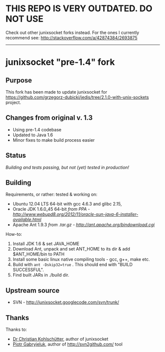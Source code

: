 # THIS REPO IS VERY OUTDATED. DO NOT USE

Check out other junixsocket forks instead. For the ones I currently recommend see: http://stackoverflow.com/a/42874384/2693875

---


# junixsocket "pre-1.4" fork


## Purpose

This fork has been made to update junixsocket for https://github.com/grzegorz-dubicki/jedis/tree/2.1.0-with-unix-sockets project.

## Changes from original v. 1.3

* Using pre-1.4 codebase
* Updated to Java 1.6
* Minor fixes to make build process easier


## Status

*Building and tests passing, but not (yet) tested in production!*

## Building

Requirements, or rather: tested & working on:

* Ubuntu 12.04 LTS 64-bit with gcc 4.6.3 and glibc 2.15,
* Oracle JDK 1.6.0_45 64-bit *from PPA - http://www.webupd8.org/2012/11/oracle-sun-java-6-installer-available.html*
* Apache Ant 1.9.3 *from .tar.gz - http://ant.apache.org/bindownload.cgi*

How-to:

1. Install JDK 1.6 & set JAVA_HOME
2. Download Ant, unpack and set ANT_HOME to its dir & add $ANT_HOME/bin to PATH
3. Install some basic linux native compiling tools - gcc, g++, make etc.
4. Build with `ant -Dskip32=true` . This should end with "BUILD SUCCESSFUL".
5. Find built JARs in ./build dir.

## Upstream source

* SVN - http://junixsocket.googlecode.com/svn/trunk/

## Thanks

Thanks to:

* [Dr Christian Kohlschütter](http://www.kohlschutter.com/en/), author of junixsocket
* [Piotr Gabryjeluk](http://piotr.gabryjeluk.pl), author of http://svn2github.com/ tool

